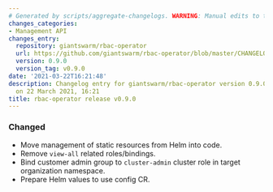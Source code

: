 ```yaml
---
# Generated by scripts/aggregate-changelogs. WARNING: Manual edits to this files will be overwritten.
changes_categories:
- Management API
changes_entry:
  repository: giantswarm/rbac-operator
  url: https://github.com/giantswarm/rbac-operator/blob/master/CHANGELOG.md#090---2021-03-22
  version: 0.9.0
  version_tag: v0.9.0
date: '2021-03-22T16:21:48'
description: Changelog entry for giantswarm/rbac-operator version 0.9.0, published
  on 22 March 2021, 16:21
title: rbac-operator release v0.9.0
---
```


### Changed
- Move management of static resources from Helm into code.
- Remove `view-all` related roles/bindings.
- Bind customer admin group to `cluster-admin` cluster role in target organization namespace.
- Prepare Helm values to use config CR.
